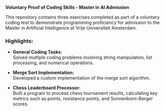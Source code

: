 **Voluntary Proof of Coding Skills - Master in AI Admission**

This repository contains three exercises completed as part of a voluntary coding test to demonstrate programming proficiency for admission to the Master in Artificial Intelligence at Vrije Universiteit Amsterdam.

### Highlights:
- **General Coding Tasks:**  
  Solved multiple coding problems involving string manipulation, list processing, and numerical operations.

- **Merge Sort Implementation:**  
  Developed a custom implementation of the merge sort algorithm.

- **Chess Leaderboard Processor:**  
  Built a program to process chess tournament results, calculating key metrics such as points, resistance points, and Sonnenborn-Berger scores.
